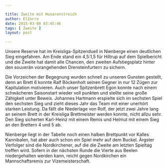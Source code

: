 ```yaml
---

title: Zweite mit Husarenstreich
author: ElZorro
date: 2015-03-08 03:45:46
tags: [ Zweite ]
layout: post

---
```


Unsere Reserve hat im Kreisliga-Spitzenduell in Nienberge einen deutlichen Sieg eingefahren. Am Ende stand ein 4,5:1,5 für Hiltrup auf dem Spielbericht und die Zweite hat damit alle Chancen, den zweiten Aufstiegsplatz hinter den souverän vorangehenden Drensteinfurtern zu sichern.

<!-- continue -->
Die Vorzeichen der Begegnung wurden schnell zu unseren Gunsten gestellt, denn an Brett 6 konnte Ralf Böckenholt seinen Gegner in nur 12 Zügen zur Kapitulation motivieren. Auch unser Spitzenbrett Egon konnte nach einem schwächeren Saisonstart wieder voll punkten und stellte seine große Zähigkeit unter Beweis. Johannes Hartmann erspielte sich im sechsten Spiel den sechsten Sieg und zieht dieses Jahr das Team mit einer unerhört starken Leistung. Da fällt die Niederlage von Rolf, der jetzt zwei Jahre lang an seinem Brett in der Kreisliga Brettmeister werden konnte, nicht allzu sehr. Den Sieg sicherten Karl-Heinz mit einem Remis und Helmut mit einem Sieg an den Brettern 4 und 5 ab.

Nienberge liegt in der Tabelle noch einen halben Brettpunkt vor Kalles Kannibalen, hat aber auch schon ein Spiel mehr auf dem Buckel. Ärgster Verfolger sind die Nordkirchener, auf die die Zweite am letzten Spieltag treffen wird. Sofern in der nächsten Runde die Vierte aus Beelen niedergehalten werden kann, reicht gegen Nordkirchen ein Mannschaftsremis zur Vizemeisterschaft.

